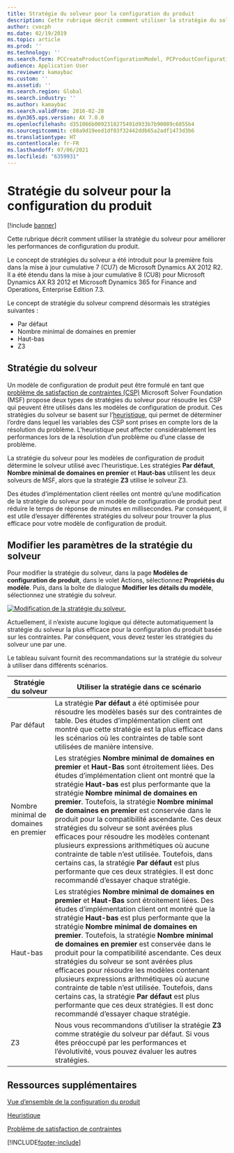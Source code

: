 ```yaml
---
title: Stratégie du solveur pour la configuration du produit
description: Cette rubrique décrit comment utiliser la stratégie du solveur pour améliorer les performances de configuration du produit.
author: cvocph
ms.date: 02/19/2019
ms.topic: article
ms.prod: ''
ms.technology: ''
ms.search.form: PCCreateProductConfigurationModel, PCProductConfigurationModelListPage
audience: Application User
ms.reviewer: kamaybac
ms.custom: ''
ms.assetid: ''
ms.search.region: Global
ms.search.industry: ''
ms.author: kamaybac
ms.search.validFrom: 2016-02-28
ms.dyn365.ops.version: AX 7.0.0
ms.openlocfilehash: d351066b0092318275491d933b7b90089c6855b4
ms.sourcegitcommit: c08a9d19eed1df03f32442ddb65a2adf1473d3b6
ms.translationtype: HT
ms.contentlocale: fr-FR
ms.lasthandoff: 07/06/2021
ms.locfileid: "6359931"
---
```

# <a name="solver-strategy-for-product-configuration"></a>Stratégie du solveur pour la configuration du produit

[!include [banner](../includes/banner.md)]

Cette rubrique décrit comment utiliser la stratégie du solveur pour améliorer les performances de configuration du produit.

Le concept de stratégies du solveur a été introduit pour la première fois dans la mise à jour cumulative 7 (CU7) de Microsoft Dynamics AX 2012 R2. Il a été étendu dans la mise à jour cumulative 8 (CU8) pour Microsoft Dynamics AX R3 2012 et Microsoft Dynamics 365 for Finance and Operations, Enterprise Edition 7.3.

Le concept de stratégie du solveur comprend désormais les stratégies suivantes :

- Par défaut
- Nombre minimal de domaines en premier
- Haut-bas
- Z3

## <a name="solver-strategy"></a>Stratégie du solveur 

Un modèle de configuration de produit peut être formulé en tant que [problème de satisfaction de contraintes (CSP)](http://aima.cs.berkeley.edu/2nd-ed/newchap05.pdf) Microsoft Solver Foundation (MSF) propose deux types de stratégies du solveur pour résoudre les CSP qui peuvent être utilisés dans les modèles de configuration de produit. Ces stratégies du solveur se basent sur l’[heuristique](https://techterms.com/definition/heuristic), qui permet de déterminer l’ordre dans lequel les variables des CSP sont prises en compte lors de la résolution du problème. L’heuristique peut affecter considérablement les performances lors de la résolution d’un problème ou d’une classe de problème.

La stratégie du solveur pour les modèles de configuration de produit détermine le solveur utilisé avec l’heuristique. Les stratégies **Par défaut**, **Nombre minimal de domaines en premier** et **Haut-bas** utilisent les deux solveurs de MSF, alors que la stratégie **Z3** utilise le solveur Z3. 

Des études d’implémentation client réelles ont montré qu’une modification de la stratégie du solveur pour un modèle de configuration de produit peut réduire le temps de réponse de minutes en millisecondes. Par conséquent, il est utile d’essayer différentes stratégies du solveur pour trouver la plus efficace pour votre modèle de configuration de produit.

## <a name="change-the-settings-for-the-solver-strategy"></a>Modifier les paramètres de la stratégie du solveur

Pour modifier la stratégie du solveur, dans la page **Modèles de configuration de produit**, dans le volet Actions, sélectionnez **Propriétés du modèle**. Puis, dans la boîte de dialogue **Modifier les détails du modèle**, sélectionnez une stratégie du solveur.

[![Modification de la stratégie du solveur.](./media/solver-strategy.png)](./media/solver-strategy.png)

Actuellement, il n’existe aucune logique qui détecte automatiquement la stratégie du solveur la plus efficace pour la configuration du produit basée sur les contraintes. Par conséquent, vous devez tester les stratégies du solveur une par une.

Le tableau suivant fournit des recommandations sur la stratégie du solveur à utiliser dans différents scénarios.

| Stratégie du solveur      | Utiliser la stratégie dans ce scénario |
|----------------------|-----------------------------------|
| Par défaut              | La stratégie **Par défaut** a été optimisée pour résoudre les modèles basés sur des contraintes de table. Des études d’implémentation client ont montré que cette stratégie est la plus efficace dans les scénarios où les contraintes de table sont utilisées de manière intensive. |
| Nombre minimal de domaines en premier | Les stratégies **Nombre minimal de domaines en premier** et **Haut-Bas** sont étroitement liées. Des études d’implémentation client ont montré que la stratégie **Haut-bas** est plus performante que la stratégie **Nombre minimal de domaines en premier**. Toutefois, la stratégie **Nombre minimal de domaines en premier** est conservée dans le produit pour la compatibilité ascendante. Ces deux stratégies du solveur se sont avérées plus efficaces pour résoudre les modèles contenant plusieurs expressions arithmétiques où aucune contrainte de table n’est utilisée. Toutefois, dans certains cas, la stratégie **Par défaut** est plus performante que ces deux stratégies. Il est donc recommandé d’essayer chaque stratégie. |
| Haut-bas             | Les stratégies **Nombre minimal de domaines en premier** et **Haut-Bas** sont étroitement liées. Des études d’implémentation client ont montré que la stratégie **Haut-bas** est plus performante que la stratégie **Nombre minimal de domaines en premier**. Toutefois, la stratégie **Nombre minimal de domaines en premier** est conservée dans le produit pour la compatibilité ascendante. Ces deux stratégies du solveur se sont avérées plus efficaces pour résoudre les modèles contenant plusieurs expressions arithmétiques où aucune contrainte de table n’est utilisée. Toutefois, dans certains cas, la stratégie **Par défaut** est plus performante que ces deux stratégies. Il est donc recommandé d’essayer chaque stratégie. |
| Z3                   | Nous vous recommandons d’utiliser la stratégie **Z3** comme stratégie du solveur par défaut. Si vous êtes préoccupé par les performances et l’évolutivité, vous pouvez évaluer les autres stratégies. |

## <a name="additional-resources"></a>Ressources supplémentaires

[Vue d’ensemble de la configuration du produit](build-product-configuration-model.md)

[Heuristique](https://techterms.com/definition/heuristic)

[Problème de satisfaction de contraintes](http://aima.cs.berkeley.edu/2nd-ed/newchap05.pdf)


[!INCLUDE[footer-include](../../includes/footer-banner.md)]